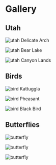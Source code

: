 Gallery
===============================

<div class="gallery-row">
    <h2>Utah</h2>
    <p><img src="img/utah1.jpg" alt="utah"></a>
        <span class="caption">Delicate Arch</span>
    </p>
    <p><img src="img/utah2.jpg" alt="utah"></a>
        <span class="caption">Bear Lake</span>
    </p>
    <p><img src="img/utah3.jpg" alt="utah"></a>
        <span class="caption">Canyon Lands</span>
    </p>
</div>

<div class="gallery-row">
    <h2>Birds</h2>
    <p><img src="img/bird1.JPG" alt="bird"></a>
        <span class="caption">Kattuggla</span>
    </p>
    <p><img src="img/bird2.JPG" alt="bird"></a>
        <span class="caption">Pheasant</span>
    </p>
    <p><img src="img/bird3.JPG" alt="bird"></a>
        <span class="caption">Black Bird</span>
    </p>
</div>

<div class="gallery-row">
    <h2>Butterflies</h2>
    <p><img src="img/butterfly1.JPG" alt="butterfly"></a>
        <span class="caption"></span>
    </p>
    <p><img src="img/butterfly2.JPG" alt="butterfly"></a>
        <span class="caption"></span>
    </p>
    <p><img src="img/butterfly3.JPG" alt="butterfly"></a>
        <span class="caption"></span>
    </p>
</div>
